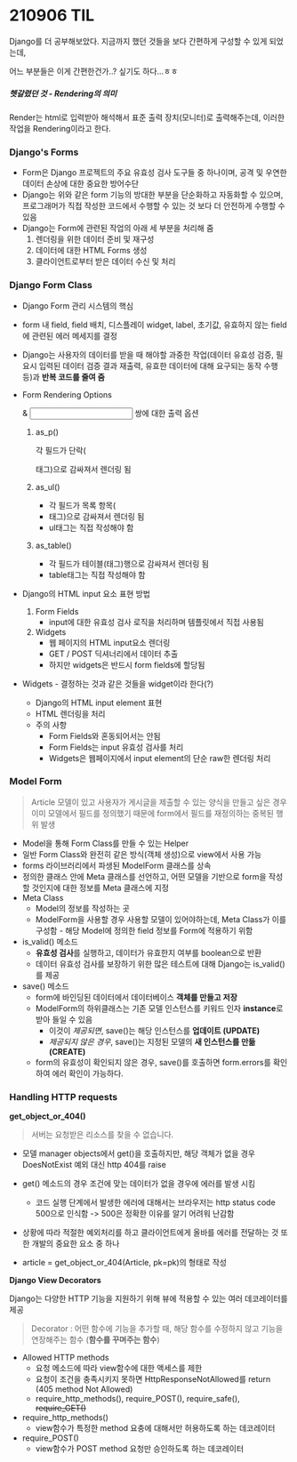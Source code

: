 # 210906 TIL

Django를 더 공부해보았다.
지금까지 했던 것들을 보다 간편하게 구성할 수 있게 되었는데,

어느 부분들은 이게 간편한건가..? 싶기도 하다...ㅎㅎ



##### 헷갈렸던 것 - Rendering의 의미

Render는 html로 입력받아 해석해서 표준 출력 장치(모니터)로 출력해주는데, 이러한 작업을 Rendering이라고 한다.



### Django's Forms

- Form은 Django 프로젝트의 주요 유효성 검사 도구들 중 하나이며, 공격 및 우연한 데이터 손상에 대한 중요한 방어수단
- Django는 위와 같은 form 기능의 방대한 부분을 단순화하고 자동화할 수 있으며, 프로그래머가 직접 작성한 코드에서 수행할 수 있는 것 보다 더 안전하게 수행할 수 있음
- Django는 Form에 관련된 작업의 아래 세 부분을 처리해 줌
  1. 렌더링을 위한 데이터 준비 및 재구성
  2. 데이터에 대한 HTML Forms 생성
  3. 클라이언트로부터 받은 데이터 수신 및 처리



### Django Form Class

- Django Form 관리 시스템의 핵심
- form 내 field, field 배치, 디스플레이 widget, label, 초기값, 유효하지 않는 field에 관련된 에러 메세지를 결정
- Django는 사용자의 데이터를 받을 때 해야할 과중한 작업(데이터 유효성 검증, 필요시 입력된 데이터 검증 결과 재출력, 유효한 데이터에 대해 요구되는 동작 수행 등)과 **반복 코드를 줄여 줌**

- Form Rendering Options

  <label> & <input> 쌍에 대한 출력 옵션

  1. as_p()

     각 필드가 단락(<p>태그)으로 감싸져서 렌더링 됨

  2. as_ul()

     - 각 필드가 목록 항목(<li>태그)으로 감싸져서 렌더링 됨
     - ul태그는 직접 작성해야 함

  3. as_table()

     - 각 필드가 테이블(<tr>태그)행으로 감싸져서 렌더링 됨
     - table태그는 직접 작성해야 함

- Django의 HTML input 요소 표현 방법

  1. Form Fields
     - input에 대한 유효성 검사 로직을 처리하며 템플릿에서 직접 사용됨
  2. Widgets 
     - 웹 페이지의 HTML input요소 렌더링
     - GET / POST 딕셔너리에서 데이터 추출
     - 하지만 widgets은 반드시 form fields에 할당됨

- Widgets - 결정하는 것과 같은 것들을 widget이라 한다(?)

  - Django의 HTML input element 표현
  - HTML 렌더링을 처리
  - 주의 사항
    - Form Fields와 혼동되어서는 안됨
    - Form Fields는 input 유효성 검사를 처리
    - Widgets은 웹페이지에서 input element의 단순 raw한 렌더링 처리



### Model Form

> Article 모델이 있고 사용자가 게시글을 제출할 수 있는 양식을 만들고 싶은 경우 이미 모델에서 필드를 정의했기 때문에 form에서 필드를 재정의하는 중복된 행위 발생

- Model을 통해 Form Class를 만들 수 있는 Helper
- 일반 Form Class와 완전히 같은 방식(객체 생성)으로 view에서 사용 가능
- forms 라이브러리에서 파생된 ModelForm 클래스를 상속
- 정의한 클래스 안에 Meta 클래스를 선언하고, 어떤 모델을 기반으로 form을 작성할 것인지에 대한 정보를 Meta 클래스에 지정
- Meta Class
  - Model의 정보를 작성하는 곳
  - ModelForm을 사용할 경우 사용할 모델이 있어야하는데, Meta Class가 이를 구성함 - 해당 Model에 정의한 field 정보를 Form에 적용하기 위함
- is_valid() 메소드
  - **유효성 검사**를 실행하고, 데이터가 유효한지 여부를 boolean으로 반환
  - 데이터 유효성 검사를 보장하기 위한 많은 테스트에 대해 Django는 is_valid()를 제공
- save() 메소드
  - form에 바인딩된 데이터에서 데이터베이스 **객체를 만들고 저장**
  - ModelForm의 하위클래스는 기존 모델 인스턴스를 키워드 인자 **instance**로 받아 들일 수 있음
    - 이것이 *제공되면*, save()는 해당 인스턴스를 **업데이트 (UPDATE)**
    - *제공되지 않은 경우*, save()는 지정된 모델의 **새 인스턴스를 만듦 (CREATE)**
  - form의 유효성이 확인되지 않은 경우, save()를 호출하면 form.errors를 확인하여 에러 확인이 가능하다.



### Handling HTTP requests

**get_object_or_404()**

> 서버는 요청받은 리소스를 찾을 수 없습니다.

- 모델 manager objects에서 get()을 호출하지만, 해당 객체가 없을 경우 DoesNotExist 예외 대신 http 404를 raise
- get() 메소드의 경우 조건에 맞는 데이터가 없을 경우에 에러를 발생 시킴
  - 코드 실행 단계에서 발생한 에러에 대해서는 브라우저는 http status code 500으로 인식함 -> 500은 정확한 이유를 알기 어려워 난감함
- 상황에 따라 적절한 예외처리를 하고 클라이언트에게 올바를 에러를 전달하는 것 또한 개발의 중요한 요소 중 하나

- article = get_object_or_404(Article, pk=pk)의 형태로 작성



**Django View Decorators**

Django는 다양한 HTTP 기능을 지원하기 위해 뷰에 적용할 수 있는 여러 데코레이터를 제공

> Decorator : 어떤 함수에 기능을 추가할 때, 해당 함수를 수정하지 않고 기능을 연장해주는 함수 (**함수를 꾸며주는 함수**)

- Allowed HTTP methods
  - 요청 메소드에 따라 view함수에 대한 액세스를 제한
  - 요청이 조건을 충족시키지 못하면 HttpResponseNotAllowed를 return (405 method Not Allowed)
  - require_http_methods(), require_POST(), require_safe(), ~~require_GET()~~
- require_http_methods()
  - view함수가 특정한 method 요충에 대해서만 허용하도록 하는 데코레이터
- require_POST()
  - view함수가 POST method 요청만 승인하도록 하는 데코레이터





